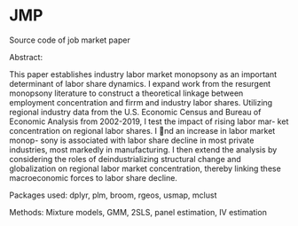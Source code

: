 # JMP
Source code of job market paper


Abstract:

This paper establishes industry labor market monopsony as an important determinant 
of labor share dynamics. I expand work from the resurgent monopsony literature
to construct a theoretical linkage between employment concentration and firrm and
industry labor shares. Utilizing regional industry data from the U.S. Economic Census
and Bureau of Economic Analysis from 2002-2019, I test the impact of rising labor mar-
ket concentration on regional labor shares. I nd an increase in labor market monop-
sony is associated with labor share decline in most private industries, most markedly in
manufacturing. I then extend the analysis by considering the roles of deindustrializing
structural change and globalization on regional labor market concentration, thereby
linking these macroeconomic forces to labor share decline.

Packages used: dplyr, plm, broom, rgeos, usmap, mclust

Methods: Mixture models, GMM, 2SLS, panel estimation, IV estimation
